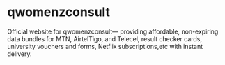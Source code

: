 # qwomenzconsult
Official website for qwomenzconsult— providing affordable, non-expiring data bundles for MTN, AirtelTigo, and Telecel, result checker cards, university vouchers and forms, Netflix subscriptions,etc with instant delivery.
